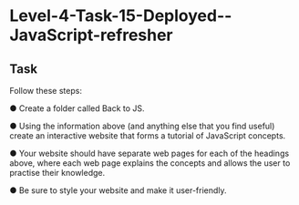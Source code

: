 # Level-4-Task-15-Deployed--JavaScript-refresher

## Task

Follow these steps:

● Create a folder called Back to JS.

● Using the information above (and anything else that you find useful) create an interactive website that forms a tutorial of JavaScript concepts.

● Your website should have separate web pages for each of the headings above, where each web page explains the concepts and allows the user to practise their knowledge.

● Be sure to style your website and make it user-friendly.
